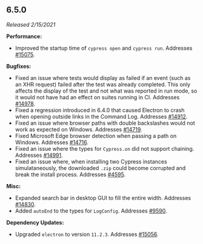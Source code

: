 ## 6.5.0

_Released 2/15/2021_

**Performance:**

- Improved the startup time of `cypress open` and `cypress run`. Addresses [#15075](https://github.com/cypress-io/cypress/issues/15075).

**Bugfixes:**

- Fixed an issue where tests would display as failed if an event (such as an XHR request) failed after the test was already completed. This only affects the display of the test and not what was reported in run mode, so it would not have had an effect on suites running in CI. Addresses [#14978](https://github.com/cypress-io/cypress/issues/14978).
- Fixed a regression introduced in 6.4.0 that caused Electron to crash when opening outside links in the Command Log. Addresses [#14912](https://github.com/cypress-io/cypress/issues/14912).
- Fixed an issue where browser paths with double backslashes would not work as expected on Windows. Addresses [#14719](https://github.com/cypress-io/cypress/issues/14719).
- Fixed Microsoft Edge browser detection when passing a path on Windows. Addresses [#14716](https://github.com/cypress-io/cypress/issues/14716).
- Fixed an issue where the types for `Cypress.on` did not support chaining. Addresses [#14991](https://github.com/cypress-io/cypress/issues/14991).
- Fixed an issue where, when installing two Cypress instances simulataneously, the downloaded `.zip` could become corrupted and break the install process. Addresses [#4595](https://github.com/cypress-io/cypress/issues/4595).

**Misc:**

- Expanded search bar in desktop GUI to fill the entire width. Addresses [#14830](https://github.com/cypress-io/cypress/issues/14830).
- Added `autoEnd` to the types for `LogConfig`. Addresses [#9590](https://github.com/cypress-io/cypress/issues/9590).

**Dependency Updates:**

- Upgraded `electron` to version `11.2.3`. Addresses [#15056](https://github.com/cypress-io/cypress/issues/15056).
